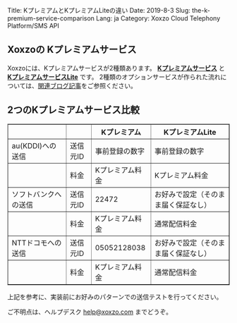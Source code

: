 Title: KプレミアムとKプレミアムLiteの違い
Date: 2019-8-3
Slug: the-k-premium-service-comparison
Lang: ja
Category: Xoxzo Cloud Telephony Platform/SMS API

## Xoxzoの Kプレミアムサービス

Xoxzoには、Kプレミアムサービスが2種類あります。
[**Kプレミアムサービス**](https://help.xoxzo.com/ja/xoxzo-cloud-telephony-platform/articles/the-k-premium-service/) と 
[**KプレミアムサービスLite**]() です。
2種類のオプションサービスが作られた流れについては、[関連ブログ記事](https://blog.xoxzo.com/ja/2018/06/25/kpremium-lite-notice/)をご参照ください。

## 2つのKプレミアムサービス比較

<table border="1" cellpadding="10" cellspacing="1">
  <tr>
    <th></th>
    <th></th>
    <th>Kプレミアム</th>
    <th>KプレミアムLite</th>
  </tr>
  <tr>
    <td>au(KDDI)への送信</td>
    <td>送信元ID</td>
    <td>事前登録の数字</td>
    <td>事前登録の数字</td>
  </tr>
  <tr>
    <td></td>
    <td>料金</td>
    <td>Kプレミアム料金</td>
    <td>Kプレミアム料金</td>
  </tr>
    <tr>
    <td>ソフトバンクへの送信</td>
    <td>送信元ID</td>
    <td>22472</td>
    <td>お好みで設定（そのまま届く保証なし）</td>
  </tr>
  <tr>
    <td></td>
    <td>料金</td>
    <td>Kプレミアム料金</td>
    <td>通常配信料金</td>
  </tr>
      <tr>
    <td>NTTドコモへの送信</td>
    <td>送信元ID</td>
    <td>05052128038</td>
    <td>お好みで設定（そのまま届く保証なし）</td>
  </tr>
  <tr>
    <td></td>
    <td>料金</td>
    <td>Kプレミアム料金</td>
    <td>通常配信料金</td>
  </tr>
</table>

上記を参考に、実装前にお好みのパターンでの送信テストを行ってください。

ご不明点は、ヘルプデスク help@xoxzo.com までどうぞ。

